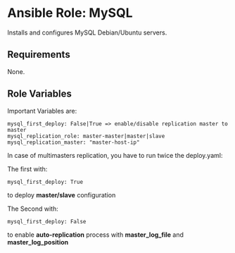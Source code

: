 # Ansible Role: MySQL


Installs and configures MySQL Debian/Ubuntu servers.

## Requirements

None.

## Role Variables

Important Variables are:

	mysql_first_deploy: False|True => enable/disable replication master to master
	mysql_replication_role: master-master|master|slave
	mysql_replication_master: "master-host-ip"

In case of multimasters replication, you have to run twice the deploy.yaml:

The first with:
	
	mysql_first_deploy: True 

to deploy **master/slave** configuration

The	Second with:

	mysql_first_deploy: False

to enable **auto-replication** process with **master_log_file** and **master_log_position**